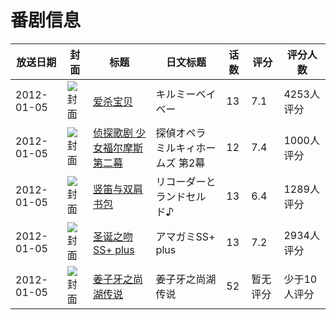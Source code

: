 # 番剧信息

|放送日期|封面|标题|日文标题|话数|评分|评分人数|
|---|---|---|---|---|---|---|
|2012-01-05|![封面](https://lain.bgm.tv/pic/cover/c/66/c2/20799_f93pe.jpg)|[爱杀宝贝](https://bangumi.tv/subject/20799)|キルミーベイベー|13|7.1|4253人评分|
|2012-01-05|![封面](https://lain.bgm.tv/pic/cover/c/e7/cd/22287_PDdDE.jpg)|[侦探歌剧 少女福尔摩斯 第二幕](https://bangumi.tv/subject/22287)|探偵オペラ ミルキィホームズ 第2幕|12|7.4|1000人评分|
|2012-01-05|![封面](https://lain.bgm.tv/pic/cover/c/72/ed/23386_jHKXj.jpg)|[竖笛与双肩书包](https://bangumi.tv/subject/23386)|リコーダーとランドセル ド♪|13|6.4|1289人评分|
|2012-01-05|![封面](https://lain.bgm.tv/pic/cover/c/a6/0c/24649_smxVX.jpg)|[圣诞之吻SS+ plus](https://bangumi.tv/subject/24649)|アマガミSS+ plus|13|7.2|2934人评分|
|2012-01-05|![封面](https://lain.bgm.tv/pic/cover/c/25/7e/242780_ITMfF.jpg)|[姜子牙之尚湖传说](https://bangumi.tv/subject/242780)|姜子牙之尚湖传说|52|暂无评分|少于10人评分|
